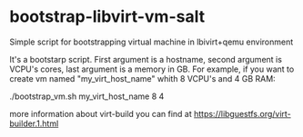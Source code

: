# bootstrap-libvirt-vm-salt

Simple script for bootstrapping virtual machine in lbivirt+qemu environment

It's a bootstarp script. First argument is a hostname, second argument is VCPU's cores, last argument is a memory in GB. For example, if you want to create vm named "my_virt_host_name" whith 8 VCPU's and 4 GB RAM:

./bootstrap_vm.sh my_virt_host_name 8 4

more information about virt-build you can find at https://libguestfs.org/virt-builder.1.html
